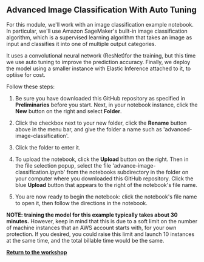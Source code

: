 ## Advanced Image Classification With Auto Tuning 


For this module, we'll work with an image classification example notebook. In particular, we'll use Amazon SageMaker's built-in image classification algorithm, which is a supervised learning algorithm that takes an image as input and classifies it into one of multiple output categories. 

It uses a convolutional neural network (ResNet)for the training, but this time we use auto tuning to improve the prediction accuracy. Finally, we deploy the model using a smaller instance with Elastic Inference attached to it, to optiise for cost.

Follow these steps:

1. Be sure you have downloaded this GitHub repository as specified in **Preliminaries** before you start.  Next, in your notebook instance, click the **New** button on the right and select **Folder**.  

2. Click the checkbox next to your new folder, click the **Rename** button above in the menu bar, and give the folder a name such as 'advanced-image-classification'.

3. Click the folder to enter it.

4. To upload the notebook, click the **Upload** button on the right. Then in the file selection popup, select the file 'advance-image-classification.ipynb' from the notebooks subdirectory in the folder on your computer where you downloaded this GitHub repository. Click the blue **Upload** button that appears to the right of the notebook's file name.

5. You are now ready to begin the notebook:  click the notebook's file name to open it, then follow the directions in the notebook.


<p><strong>NOTE:  training the model for this example typically takes about 30 minutes.</strong> However, keep in mind that this is due to a soft limit on the number of machine instances that an AWS account starts with, for your own protection. If you desired, you could raise this limit and launch 10 instances at the same time, and the total billable time would be the same.</p>

[**Return to the workshop**](../Workshop2)